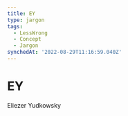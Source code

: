 ```yaml
---
title: EY
type: jargon
tags:
  - LessWrong
  - Concept
  - Jargon
synchedAt: '2022-08-29T11:16:59.040Z'
---
```

# EY

Eliezer Yudkowsky